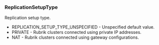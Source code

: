 ### ReplicationSetupType
Replication setup type.

- REPLICATION_SETUP_TYPE_UNSPECIFIED - Unspecified default value.
- PRIVATE - Rubrik clusters connected using private IP addresses.
- NAT - Rubrik clusters connected using gateway configurations.
